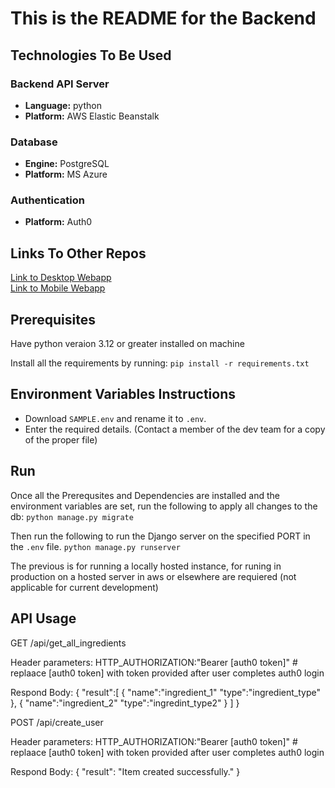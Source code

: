 # This is the README for the Backend

## Technologies To Be Used
### Backend API Server
- **Language:** python
- **Platform:** AWS Elastic Beanstalk
### Database
- **Engine:** PostgreSQL
- **Platform:** MS Azure
### Authentication
- **Platform:** Auth0

## Links To Other Repos
[Link to Desktop Webapp](https://github.com/COMP4350-Team2/Desktop-WebApp) <br/>
[Link to Mobile Webapp](https://github.com/COMP4350-Team2/Mobile-WebApp)

## Prerequisites
Have python veraion 3.12 or greater installed on machine

Install all the requirements by running:
`pip install -r requirements.txt`

## Environment Variables Instructions
- Download `SAMPLE.env` and rename it to `.env`. 
- Enter the required details. (Contact a member of the dev team for a copy of the proper file)

## Run
Once all the Prerequsites and Dependencies are installed and the environment variables are set, run the following to apply all changes to the db:
`python manage.py migrate`

Then run the following to run the Django server on the specified PORT in the `.env` file.
`python manage.py runserver`

The previous is for running a locally hosted instance, for runing in production on a hosted server in aws or elsewhere are requiered (not applicable for current development)

## API Usage
GET /api/get_all_ingredients

Header parameters:
   HTTP_AUTHORIZATION:"Bearer [auth0 token]" # replaace [auth0 token] with token provided after user completes auth0 login

Respond Body:
   {
      "result":[
        {
            "name":"ingredient_1"
            "type":"ingredient_type"
        },
        {
            "name":"ingredient_2"
            "type":"ingredint_type2"
        }
      ]
   }


POST /api/create_user

Header parameters:
   HTTP_AUTHORIZATION:"Bearer [auth0 token]" # replaace [auth0 token] with token provided after user completes auth0 login

Respond Body:
   {
      "result": "Item created successfully."
   }
